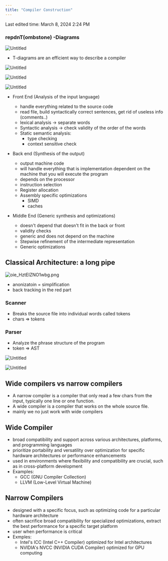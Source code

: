 ```yaml
---
title: "Compiler Construction"
---
```

Last edited time: March 8, 2024 2:24 PM

### repdnT(ombstone) -Diagrams

![Untitled](Compiler%20Construction/Untitled.png)

- T-diagrams are an efficient way to describe a compiler

![Untitled](Compiler%20Construction/Untitled%201.png)

![Untitled](Compiler%20Construction/Untitled%202.png)

![Untitled](Compiler%20Construction/Untitled%203.png)

- Front End (Analysis of the input language)
    - handle everything related to the source code
    - read file, build syntactically correct sentences, get rid of useless info (comments..)
    - lexical analysis → separate words
    - Syntactic analysis → check validity of the order of the words
    - Static semantic analysis:
        - type checking
        - context sensitive check

- Back end (Synthesis of the output)
    - output machine code
    - will handle everything that is implementation dependent on the machine that you will execute the program
    - depends on the processor
    - instruction selection
    - Register allocation
    - Assembly specific optimizations
        - SIMD
        - caches

- Middle End (Generic synthesis and optimizations)
    - doesn't depend that doesn't fit in the back or front
    - validity checks
    - generic and does not depend on the machine
    - Stepwise refinement of the intermediate representation
    - Generic optimizations

## Classical Architecture: a long pipe

![oie_HztEIZNO1wbg.png](Compiler%20Construction/oie_HztEIZNO1wbg.png)

- anonizatoin = simplification
- back tracking in the red part

### Scanner

- Breaks the source file into individual words called tokens
- chars  ⇒ tokens

### Parser

- Analyze the phrase structure of the program
- token ⇒ AST

![Untitled](Compiler%20Construction/Untitled%204.png)

![Untitled](Compiler%20Construction/Untitled%205.png)

## Wide compilers vs narrow compilers

- A narrow compiler is a compiler that only read a few chars from the input, typically one line or one function.
- A wide compiler is a compiler that works on the whole source file.
- mainly we no just work with wide compilers

## Wide Compiler

- broad compatibility and support across various architectures, platforms, and programming languages
- prioritize portability and versatility over optimization for specific hardware architectures or performance enhancements
- used in environments where flexibility and compatibility are crucial, such as in cross-platform development
- Examples:
    - GCC (GNU Compiler Collection)
    - LLVM (Low-Level Virtual Machine)

## Narrow Compilers

- designed with a specific focus, such as optimizing code for a particular hardware architecture
- often sacrifice broad compatibility for specialized optimizations, extract the best performance for a specific target platform
- user when performance is critical
- Exmples:
    - Intel's ICC (Intel C++ Compiler) optimized for Intel architectures
    - NVIDIA's NVCC (NVIDIA CUDA Compiler) optimized for GPU computing
